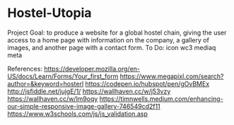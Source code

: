 # Hostel-Utopia
Project Goal: to produce a website for a global hostel chain, giving the user access to a home page with information on the company, a gallery of images, and another page
with a contact form.
To Do:
icon
wc3
mediaq
meta



References:
https://developer.mozilla.org/en-US/docs/Learn/Forms/Your_first_form
https://www.megapixl.com/search?author=&keyword=hosterl
https://codepen.io/hubspot/pen/gOvBMEx
http://jsfiddle.net/jujgE/1/
https://wallhaven.cc/w/j53vzy
https://wallhaven.cc/w/lm9oqy
https://timnwells.medium.com/enhancing-our-simple-responsive-image-gallery-746549cd2f11
https://www.w3schools.com/js/js_validation.asp